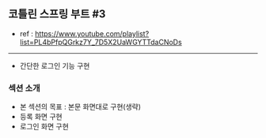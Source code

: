 ## 코틀린 스프링 부트 #3
- ref : https://www.youtube.com/playlist?list=PL4bPfpQGrkz7Y_7D5X2UaWGYTTdaCNoDs
---
- 간단한 로그인 기능 구현

### 섹션 소개
- 본 섹션의 목표 : 본문 화면대로 구현(생략)
- 등록 화면 구현
- 로그인 화면 구현
